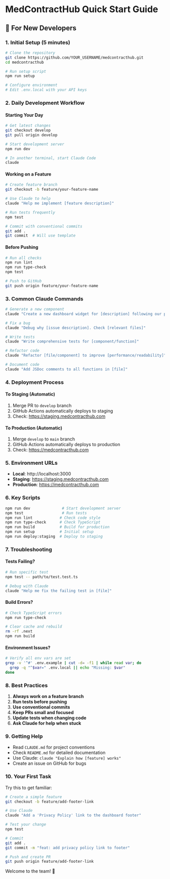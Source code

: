 # MedContractHub Quick Start Guide

## 🚀 For New Developers

### 1. Initial Setup (5 minutes)
```bash
# Clone the repository
git clone https://github.com/YOUR_USERNAME/medcontracthub.git
cd medcontracthub

# Run setup script
npm run setup

# Configure environment
# Edit .env.local with your API keys
```

### 2. Daily Development Workflow

#### Starting Your Day
```bash
# Get latest changes
git checkout develop
git pull origin develop

# Start development server
npm run dev

# In another terminal, start Claude Code
claude
```

#### Working on a Feature
```bash
# Create feature branch
git checkout -b feature/your-feature-name

# Use Claude to help
claude "Help me implement [feature description]"

# Run tests frequently
npm test

# Commit with conventional commits
git add .
git commit  # Will use template
```

#### Before Pushing
```bash
# Run all checks
npm run lint
npm run type-check
npm test

# Push to GitHub
git push origin feature/your-feature-name
```

### 3. Common Claude Commands

```bash
# Generate a new component
claude "Create a new dashboard widget for [description] following our patterns"

# Fix a bug
claude "Debug why [issue description]. Check [relevant files]"

# Write tests
claude "Write comprehensive tests for [component/function]"

# Refactor code
claude "Refactor [file/component] to improve [performance/readability]"

# Document code
claude "Add JSDoc comments to all functions in [file]"
```

### 4. Deployment Process

#### To Staging (Automatic)
1. Merge PR to `develop` branch
2. GitHub Actions automatically deploys to staging
3. Check: https://staging.medcontracthub.com

#### To Production (Automatic)
1. Merge `develop` to `main` branch
2. GitHub Actions automatically deploys to production
3. Check: https://medcontracthub.com

### 5. Environment URLs

- **Local**: http://localhost:3000
- **Staging**: https://staging.medcontracthub.com
- **Production**: https://medcontracthub.com

### 6. Key Scripts

```bash
npm run dev              # Start development server
npm test                 # Run tests
npm run lint            # Check code style
npm run type-check      # Check TypeScript
npm run build           # Build for production
npm run setup           # Initial setup
npm run deploy:staging  # Deploy to staging
```

### 7. Troubleshooting

#### Tests Failing?
```bash
# Run specific test
npm test -- path/to/test.test.ts

# Debug with Claude
claude "Help me fix the failing test in [file]"
```

#### Build Errors?
```bash
# Check TypeScript errors
npm run type-check

# Clear cache and rebuild
rm -rf .next
npm run build
```

#### Environment Issues?
```bash
# Verify all env vars are set
grep -v '^#' .env.example | cut -d= -f1 | while read var; do
  grep -q "^$var=" .env.local || echo "Missing: $var"
done
```

### 8. Best Practices

1. **Always work on a feature branch**
2. **Run tests before pushing**
3. **Use conventional commits**
4. **Keep PRs small and focused**
5. **Update tests when changing code**
6. **Ask Claude for help when stuck**

### 9. Getting Help

- Read `CLAUDE.md` for project conventions
- Check `README.md` for detailed documentation
- Use Claude: `claude "Explain how [feature] works"`
- Create an issue on GitHub for bugs

### 10. Your First Task

Try this to get familiar:
```bash
# Create a simple feature
git checkout -b feature/add-footer-link

# Use Claude
claude "Add a 'Privacy Policy' link to the dashboard footer"

# Test your change
npm test

# Commit
git add .
git commit -m "feat: add privacy policy link to footer"

# Push and create PR
git push origin feature/add-footer-link
```

Welcome to the team! 🎉